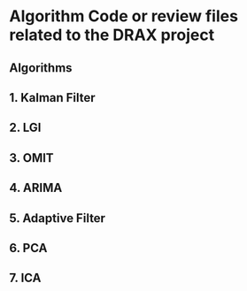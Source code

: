Algorithm Code or review files related to the DRAX project
======


    
Algorithms
------

  
## 1. Kalman Filter

  
## 2. LGI

  
## 3. OMIT

  
## 4. ARIMA

  
## 5. Adaptive Filter

## 6. PCA

## 7. ICA
